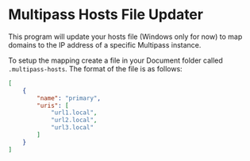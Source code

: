 # Multipass Hosts File Updater

This program will update your hosts file (Windows only for now) to map domains to the IP address of a specific Multipass instance.

To setup the mapping create a file in your Document folder called `.multipass-hosts`. The format of the file is as follows:

```json
[
    {
        "name": "primary",
        "uris": [
            "url1.local",
            "url2.local",
            "url3.local"
        ]
    }
]
```